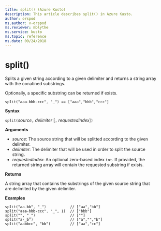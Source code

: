 ```yaml
---
title: split() (Azure Kusto)
description: This article describes split() in Azure Kusto.
author: orspod
ms.author: v-orspod
ms.reviewer: mblythe
ms.service: kusto
ms.topic: reference
ms.date: 09/24/2018
---
```

# split()

Splits a given string according to a given delimiter and returns a string array with the conatined substrings.

Optionally, a specific substring can be returned if exists.

    split("aaa-bbb-ccc", "_") == ["aaa","bbb","ccc"]

**Syntax**

`split(`*source*`,` *delimiter* [`,` *requestedIndex*]`)`

**Arguments**

* *source*: The source string that will be splitted according to the given delimiter.
* *delimiter*: The delimiter that will be used in order to split the source string.
* *requestedIndex*: An optional zero-based index `int`. If provided, the returned string array will contain the requested substring if exists. 

**Returns**

A string array that contains the substrings of the given source string that are delimited by the given delimiter.

**Examples**

```kusto
split("aa-bb", "_")           // ["aa","bb"]
split("aaa-bbb-ccc", "_", 1)  // ["bbb"]
split("", "_")                // [""]
split("a-_b")                 // ["a","","b"]
split("aabbcc", "bb")         // ["aa","cc"]
```